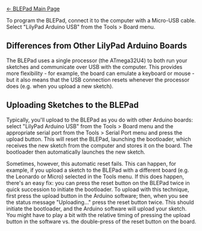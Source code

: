 [← BLEPad Main Page](BLEPad.md)

To program the BLEPad, connect it to the computer with a Micro-USB
cable. Select "LilyPad Arduino USB" from the Tools \> Board menu.

## Differences from Other LilyPad Arduino Boards

The BLEPad uses a single processor (the ATmega32U4) to both run your
sketches and communicate over USB with the computer. This provides more
flexibility - for example, the board can emulate a keyboard or mouse -
but it also means that the USB connection resets whenever the processor
does (e.g. when you upload a new sketch).

## Uploading Sketches to the BLEPad

Typically, you'll upload to the BLEPad as you do with other Arduino
boards: select "LilyPad Arduino USB" from the Tools \> Board menu and
the appropriate serial port from the Tools \> Serial Port menu and press
the upload button. This will reset the BLEPad, launching the bootloader,
which receives the new sketch from the computer and stores it on the
board. The bootloader then automatically launches the new sketch.

Sometimes, however, this automatic reset fails. This can happen, for
example, if you upload a sketch to the BLEPad with a different board
(e.g. the Leonardo or Micro) selected in the Tools menu. If this does
happen, there's an easy fix: you can press the reset button on the
BLEPad twice in quick succession to initiate the bootloader. To upload
with this technique, first press the upload button in the Arduino
software; then, when you see the status message "Uploading..." press the
reset button twice. This should initiate the bootloader, and the Arduino
software will upload your sketch. You might have to play a bit with the
relative timing of pressing the upload button in the software vs. the
double-press of the reset button on the board.

